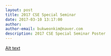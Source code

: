 ```yaml
---
layout: post
title: 2017 CSE Special Seminar
date: 2017-03-10 13:17:00
author: 
author-email: bukweonkim@naver.com
description: 2017 CSE Special Seminar Poster
---
```


[Alt text](../assets/data/2017-03-10/poster2.pdf)
